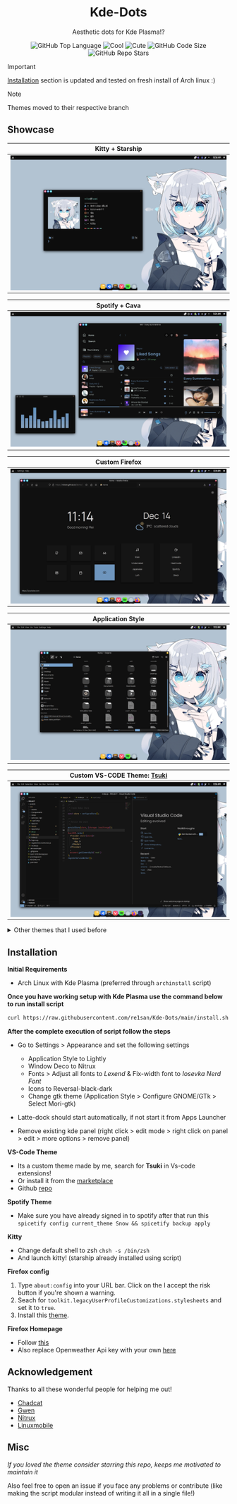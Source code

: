
<div align="center">
  <h1> Kde-Dots </h1>
  <p> Aesthetic dots for Kde Plasma!?</p>
</div>

<div align="center">

![GitHub Top Language](https://img.shields.io/github/issues/re1san/Kde-Configs?color=6d92bf&style=for-the-badge)
![Cool](https://img.shields.io/badge/WM-Kwin-da696f?style=for-the-badge)
![Cute](https://img.shields.io/badge/Cute-Yes-c585cf?style=for-the-badge)
![GitHub Code Size](https://img.shields.io/github/languages/code-size/re1san/Kde-Configs?color=e1b56a&style=for-the-badge)
![GitHub Repo Stars](https://img.shields.io/github/stars/re1san/Kde-Configs?color=74be88&style=for-the-badge)

</div>

> [!Important]
> <a href="#installation">Installation</a> section is updated and tested on fresh install of Arch linux :)

> [!Note]
> Themes moved to their respective branch

## Showcase
| <b>Kitty + Starship</b>                                                                                                  |
| -------------------------------------------------------------------------------------------------------------------- |
| <a href="https://github.com/re1san/Kde-Dots/tree/nya"><img src=".github/assests/1.png"  alt="nya"></a>                 |

| <b>Spotify + Cava</b>                                                                                                  |
| -------------------------------------------------------------------------------------------------------------------- |
| <a href="https://github.com/re1san/Kde-Dots/tree/nya"><img src=".github/assests/2.png"  alt="nya"></a>                 |

| <b>Custom Firefox</b>                                                                                                  |
| -------------------------------------------------------------------------------------------------------------------- |
| <a href="https://github.com/re1san/Kde-Dots/tree/nya"><img src=".github/assests/3.png"  alt="nya"></a>                 |

| <b>Application Style</b>                                                                                                  |
| -------------------------------------------------------------------------------------------------------------------- |
| <a href="https://github.com/re1san/Kde-Dots/tree/nya"><img src=".github/assests/5.png"  alt="nya"></a>                 |

| <b>Custom VS-CODE Theme: <a href="https://github.com/re1san/Tsuki">Tsuki</a></b>                                                                                                  |
| -------------------------------------------------------------------------------------------------------------------- |
| <a href="https://github.com/re1san/Kde-Dots/tree/nya"><img src=".github/assests/4.png"  alt="nya"></a>                 |

<details><summary>Other themes that I used before</summary>

| <b>Mori森</b>                                                                                                  |
| -------------------------------------------------------------------------------------------------------------------- |
| <a href="https://github.com/re1san/Kde-Dots/tree/mori"><img src=".github/assests/mori.png"  alt="mori"></a>                 |

| <b> Havana </b>                                                                                                      |
| -------------------------------------------------------------------------------------------------------------------- |
| <a href="https://github.com/re1san/Kde-Dots/tree/havana"><img src="https://raw.githubusercontent.com/re1san/Kde-Configs/havana/.github/assests/S1.png"  alt="havana"></a>     |

| <b> Nx-Desktop </b>                                                                                                  |
| -------------------------------------------------------------------------------------------------------------------- |
| <a href="https://github.com/re1san/Kde-Dots/tree/nx-desk"><img src="https://github.com/re1san/Kde-Configs/raw/nx-desk/.github/assests/nx.png"  alt="nx-desk"></a>   |

</details>

## Installation

**Initial Requirements**
* Arch Linux with Kde Plasma (preferred through `archinstall` script)

**Once you have working setup with Kde Plasma use the command below to run install script**
 ```bash
curl https://raw.githubusercontent.com/re1san/Kde-Dots/main/install.sh -o install.sh && chmod +x install.sh && ./install.sh 2>&1 | tee log.txt
 ```
**After the complete execution of script follow the steps**

* Go to Settings > Appearance and set the following settings
  * Application Style to Lightly
  * Window Deco to Nitrux
  * Fonts > Adjust all fonts to *Lexend* & Fix-width font to *Iosevka Nerd Font*
  * Icons to Reversal-black-dark
  * Change gtk theme (Application Style > Configure GNOME/GTk > Select Mori-gtk)

* Latte-dock should start automatically, if not start it from Apps Launcher
* Remove existing kde panel (right click > edit mode > right click on panel > edit > more options > remove panel)
 
**VS-Code Theme**
* Its a custom theme made by me, search for **Tsuki** in Vs-code extensions!
* Or install it from the [marketplace](https://marketplace.visualstudio.com/items?itemName=re1san.tsuki)
* Github [repo](https://github.com/re1san/Tsuki)

**Spotify Theme**
* Make sure you have already signed in to spotify after that run this `spicetify config current_theme Snow && spicetify backup apply`

**Kitty**
* Change default shell to zsh `chsh -s /bin/zsh`
* And launch kitty! (starship already installed using script)

**Firefox config**
1. Type `about:config` into your URL bar. Click on the I accept the risk button if you're shown a warning.
2. Seach for `toolkit.legacyUserProfileCustomizations.stylesheets` and set it to `true`.
3. Install this [theme](https://addons.mozilla.org/en-US/firefox/addon/simplerentfox/).

**Firefox Homepage**
* Follow [this](https://github.com/re1san/Bento)
* Also replace Openweather Api key with your own [here](https://github.com/re1san/Bento/blob/72c8c0bac309bd725c58d21ff524382c684f8951/config.js#L29)

## Acknowledgement

Thanks to all these wonderful people for helping me out!

* [Chadcat](https://github.com/chadcat7)
* [Gwen](https://github.com/elythh)
* [Nitrux](https://github.com/Nitrux)
* [Linuxmobile](https://github.com/linuxmobile)

## Misc

*If you loved the theme consider starring this repo, keeps me motivated to maintain it*

Also feel free to open an issue if you face any problems or contribute (like making the script modular instead of writing it all in a single file!)
